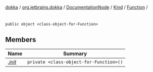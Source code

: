 [dokka](../../../../../index.md) / [org.jetbrains.dokka](../../../../index.md) / [DocumentationNode](../../../index.md) / [Kind](../../index.md) / [Function](../index.md) / [<class-object-for-Function>](index.md)

# <class-object-for-Function>

```
public object <class-object-for-Function>
```
## Members
| Name | Summary |
|------|---------|
|[*.init*](_init_.md)|`private <class-object-for-Function>()`<br>|
